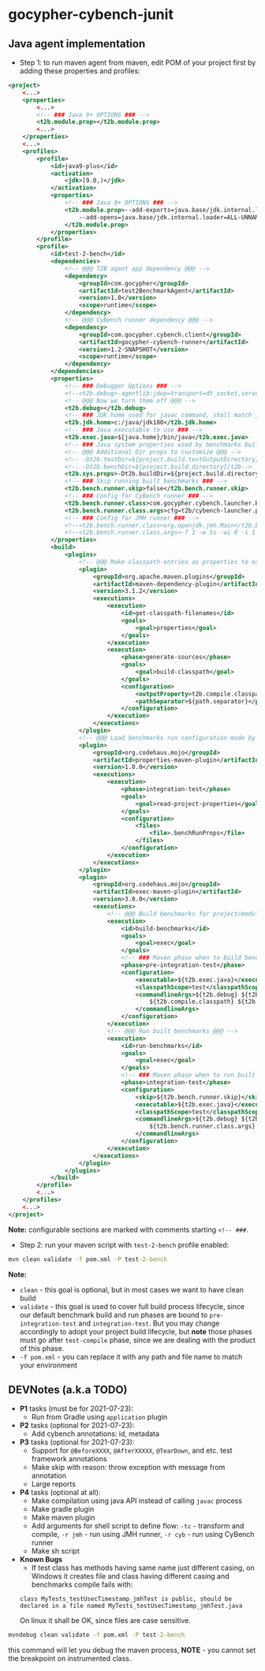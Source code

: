 # gocypher-cybench-junit

## Java agent implementation

* Step 1: to run maven agent from maven, edit POM of your project first by adding these properties and profiles:
```xml
<project>
    <...>
    <properties>
        <...>
        <!-- ### Java 9+ OPTIONS ### -->
        <t2b.module.prop></t2b.module.prop>
        <...>
    </properties>
    <...>    
    <profiles>
        <profile>
            <id>java9-plus</id>
            <activation>
                <jdk>[9.0,)</jdk>
            </activation>
            <properties>
                <!-- ### Java 9+ OPTIONS ### -->
                <t2b.module.prop>--add-exports=java.base/jdk.internal.loader=ALL-UNNAMED
                    --add-opens=java.base/jdk.internal.loader=ALL-UNNAMED
                </t2b.module.prop>
            </properties>
        </profile>  
        <profile>                    
            <id>test-2-bench</id>
            <dependencies>
                <!-- @@@ T2B agent app dependency @@@ -->
                <dependency>
                    <groupId>com.gocypher</groupId>
                    <artifactId>test2BenchmarkAgent</artifactId>
                    <version>1.0</version>
                    <scope>runtime</scope>
                </dependency>
                <!-- @@@ CyBench runner dependency @@@ -->
                <dependency>
                    <groupId>com.gocypher.cybench.client</groupId>
                    <artifactId>gocypher-cybench-runner</artifactId>
                    <version>1.2-SNAPSHOT</version>
                    <scope>runtime</scope>
                </dependency>
            </dependencies>
            <properties>
                <!-- ### Debugger Options ### -->
                <!--<t2b.debug>-agentlib:jdwp=transport=dt_socket,server=y,suspend=y,address=5005</t2b.debug>-->
                <!-- @@@ Now we turn them off @@@ -->
                <t2b.debug></t2b.debug>
                <!-- ### JDK home used for javac command, shall match java version running this script to work as expected ### -->
                <t2b.jdk.home>c:/java/jdk180</t2b.jdk.home>
                <!-- ### Java executable to use ### -->
                <t2b.exec.java>${java.home}/bin/java</t2b.exec.java>
                <!-- ### Java system properties used by benchmarks builder ###-->
                <!-- @@@ Additional Dir props to customize @@@ -->
                <!-- -Dt2b.testDir=${project.build.testOutputDirectory}-->
                <!-- -Dt2b.benchDir=${project.build.directory}/t2b-->
                <t2b.sys.props>-Dt2b.buildDir=${project.build.directory} -Dt2b.jdkHome=${t2b.jdk.home}</t2b.sys.props>
                <!-- ### Skip running built benchmarks ### -->
                <t2b.bench.runner.skip>false</t2b.bench.runner.skip>
                <!-- ### Config for CyBench runner ### -->
                <t2b.bench.runner.class>com.gocypher.cybench.launcher.BenchmarkRunner</t2b.bench.runner.class>
                <t2b.bench.runner.class.args>cfg=t2b/cybench-launcher.properties</t2b.bench.runner.class.args>
                <!-- ### Config for JMH runner ### -->
                <!--<t2b.bench.runner.class>org.openjdk.jmh.Main</t2b.bench.runner.class>-->
                <!--<t2b.bench.runner.class.args>-f 1 -w 5s -wi 0 -i 1 -r 5s -t 1 -bm Throughput</t2b.bench.runner.class.args>-->
            </properties>
            <build>
                <plugins>
                    <!-- @@@ Make classpath entries as properties to ease access @@@ -->
                    <plugin>
                        <groupId>org.apache.maven.plugins</groupId>
                        <artifactId>maven-dependency-plugin</artifactId>
                        <version>3.1.2</version>
                        <executions>
                            <execution>
                                <id>get-classpath-filenames</id>
                                <goals>
                                    <goal>properties</goal>
                                </goals>
                            </execution>
                            <execution>
                                <phase>generate-sources</phase>
                                <goals>
                                    <goal>build-classpath</goal>
                                </goals>
                                <configuration>
                                    <outputProperty>t2b.compile.classpath</outputProperty>
                                    <pathSeparator>${path.separator}</pathSeparator>
                                </configuration>
                            </execution>
                        </executions>
                    </plugin>
                    <!-- @@@ Load benchmarks run configuration made by t2b @@@ -->
                    <plugin>
                        <groupId>org.codehaus.mojo</groupId>
                        <artifactId>properties-maven-plugin</artifactId>
                        <version>1.0.0</version>
                        <executions>
                            <execution>
                                <phase>integration-test</phase>
                                <goals>
                                    <goal>read-project-properties</goal>
                                </goals>
                                <configuration>
                                    <files>
                                        <file>.benchRunProps</file>
                                    </files>
                                </configuration>
                            </execution>
                        </executions>
                    </plugin>
                    <plugin>
                        <groupId>org.codehaus.mojo</groupId>
                        <artifactId>exec-maven-plugin</artifactId>
                        <version>3.0.0</version>
                        <executions>
                            <!-- @@@ Build benchmarks for project/module defined unit tests @@@ -->
                            <execution>
                                <id>build-benchmarks</id>
                                <goals>
                                    <goal>exec</goal>
                                </goals>
                                <!-- ### Maven phase when to build benchmarks for project/module defined unit tests ### -->
                                <phase>pre-integration-test</phase>
                                <configuration>
                                    <executable>${t2b.exec.java}</executable>
                                    <classpathScope>test</classpathScope>
                                    <commandlineArgs>${t2b.debug} ${t2b.module.prop} -javaagent:${com.gocypher:test2BenchmarkAgent:jar} -cp
                                        ${t2b.compile.classpath} ${t2b.sys.props} com.gocypher.cybench.Test2Benchmark
                                    </commandlineArgs>
                                </configuration>
                            </execution>
                            <!-- @@@ Run built benchmarks @@@ -->
                            <execution>
                                <id>run-benchmarks</id>
                                <goals>
                                    <goal>exec</goal>
                                </goals>
                                <!-- ### Maven phase when to run built benchmarks ### -->
                                <phase>integration-test</phase>
                                <configuration>
                                    <skip>${t2b.bench.runner.skip}</skip>
                                    <executable>${t2b.exec.java}</executable>
                                    <classpathScope>test</classpathScope>
                                    <commandlineArgs>${t2b.debug} ${t2b.module.prop} -cp ${RUN_CLASS_PATH} ${t2b.bench.runner.class}
                                        ${t2b.bench.runner.class.args}
                                    </commandlineArgs>
                                </configuration>
                            </execution>
                        </executions>
                    </plugin>
                </plugins>
            </build>
        </profile>
        <...>
    </profiles>
    <...>
</project>    
```
**Note:** configurable sections are marked with comments starting `<!-- ###`.
    
* Step 2: run your maven script with `test-2-bench` profile enabled:
```cmd
mvn clean validate -f pom.xml -P test-2-bench 
```

**Note:**
* `clean` - this goal is optional, but in most cases we want to have clean build
* `validate` - this goal is used to cover full build process lifecycle, since our default benchmark build and run phases are bound to 
`pre-integration-test` and `integration-test`. But you may change accordingly to adopt your project build lifecycle, but **note** those 
phases must go after `test-compile` phase, since we are dealing with the product of this phase.  
* `-f pom.xml` - you can replace it with any path and file name to match your environment

## DEVNotes (a.k.a TODO)

* **P1** tasks (must be for 2021-07-23):
    * Run from Gradle using `application` plugin
* **P2** tasks (optional for 2021-07-23): 
    * Add cybench annotations: id, metadata
* **P3** tasks (optional for 2021-07-23):
    * Support for `@BeforeXXXX`, `@AfterXXXXX`, `@TearDown`, and etc. test framework annotations
    * Make skip with reason: throw exception with message from annotation
    * Large reports
* **P4** tasks (optional at all):
    * Make compilation using java API instead of calling `javac` process
    * Make gradle plugin
    * Make maven plugin
    * Add arguments for shell script to define flow: `-tc` - transform and compile, `-r jmh` - run using JMH runner, `-r cyb` - run using 
    CyBench runner
    * Make sh script
* **Known Bugs**
    * If test class has methods having same name just different casing, on Windows it creates file and class having different casing and 
    benchmarks compile fails with:
    ```
    class MyTests_testUsecTimestamp_jmhTest is public, should be declared in a file named MyTests_testUsecTimestamp_jmhTest.java
    ```
    On linux it shall be OK, since files are case sensitive.

```cmd
mvndebug clean validate -f pom.xml -P test-2-bench  
```
this command will let you debug the maven process, **NOTE** - you cannot set the breakpoint on instrumented class.
